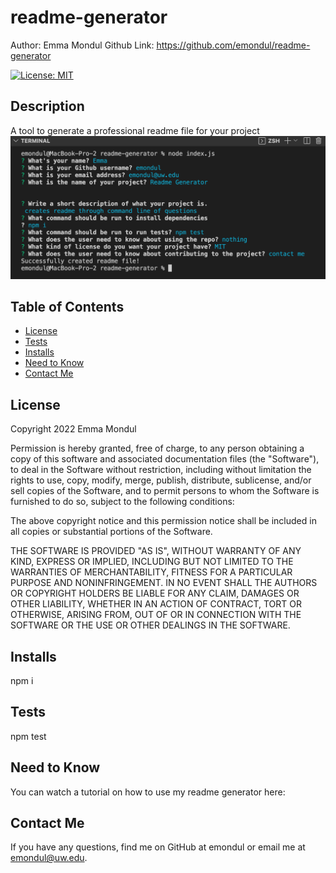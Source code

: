 # readme-generator

Author: Emma Mondul
Github Link: https://github.com/emondul/readme-generator

[![License: MIT](https://img.shields.io/badge/License-MIT-yellow.svg)](https://opensource.org/licenses/MIT)

## Description

A tool to generate a professional readme file for your project
![screenshot](/example.png?raw=true "Screenshot")

## Table of Contents

- [License](#license)
- [Tests](#tests)
- [Installs](#installs)
- [Need to Know](#need-to-know)
- [Contact Me](#contact-me)

## License

Copyright 2022 Emma Mondul

Permission is hereby granted, free of charge, to any person obtaining a copy of this software and associated documentation files (the "Software"), to deal in the Software without restriction, including without limitation the rights to use, copy, modify, merge, publish, distribute, sublicense, and/or sell copies of the Software, and to permit persons to whom the Software is furnished to do so, subject to the following conditions:

The above copyright notice and this permission notice shall be included in all copies or substantial portions of the Software.

THE SOFTWARE IS PROVIDED "AS IS", WITHOUT WARRANTY OF ANY KIND, EXPRESS OR IMPLIED, INCLUDING BUT NOT LIMITED TO THE WARRANTIES OF MERCHANTABILITY, FITNESS FOR A PARTICULAR PURPOSE AND NONINFRINGEMENT. IN NO EVENT SHALL THE AUTHORS OR COPYRIGHT HOLDERS BE LIABLE FOR ANY CLAIM, DAMAGES OR OTHER LIABILITY, WHETHER IN AN ACTION OF CONTRACT, TORT OR OTHERWISE, ARISING FROM, OUT OF OR IN CONNECTION WITH THE SOFTWARE OR THE USE OR OTHER DEALINGS IN THE SOFTWARE.

## Installs

npm i

## Tests

npm test

## Need to Know

You can watch a tutorial on how to use my readme generator here:

## Contact Me

If you have any questions, find me on GitHub at emondul or email me at emondul@uw.edu.
